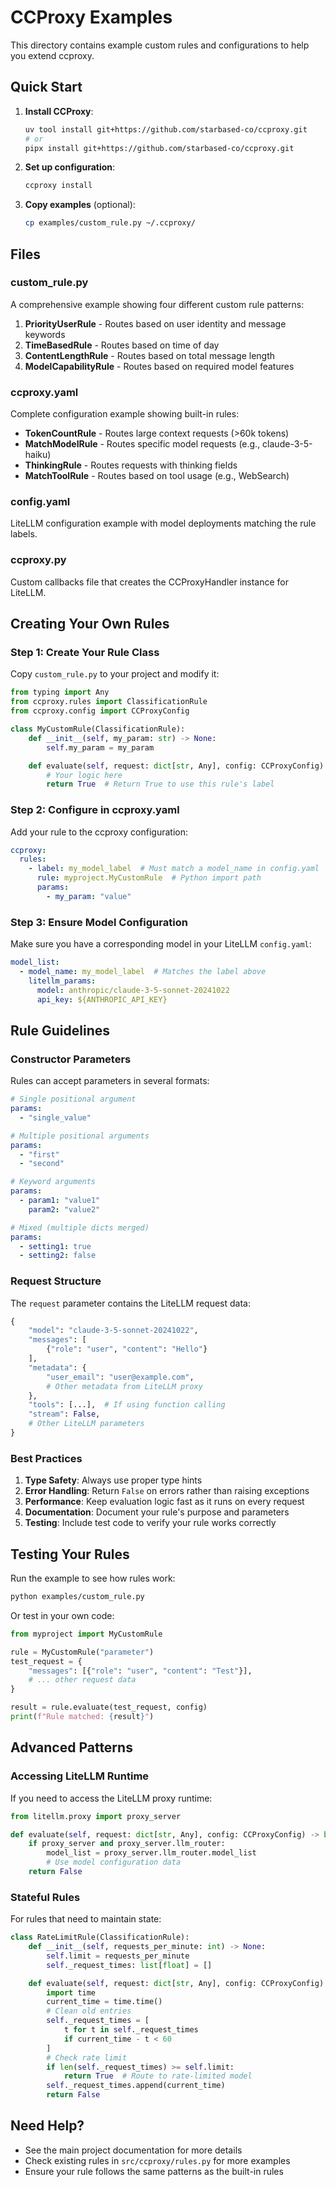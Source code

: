 # CCProxy Examples

This directory contains example custom rules and configurations to help you extend ccproxy.

## Quick Start

1. **Install CCProxy**:
   ```bash
   uv tool install git+https://github.com/starbased-co/ccproxy.git
   # or
   pipx install git+https://github.com/starbased-co/ccproxy.git
   ```

2. **Set up configuration**:
   ```bash
   ccproxy install
   ```

3. **Copy examples** (optional):
   ```bash
   cp examples/custom_rule.py ~/.ccproxy/
   ```

## Files

### custom_rule.py
A comprehensive example showing four different custom rule patterns:

1. **PriorityUserRule** - Routes based on user identity and message keywords
2. **TimeBasedRule** - Routes based on time of day
3. **ContentLengthRule** - Routes based on total message length
4. **ModelCapabilityRule** - Routes based on required model features

### ccproxy.yaml
Complete configuration example showing built-in rules:
- **TokenCountRule** - Routes large context requests (>60k tokens)
- **MatchModelRule** - Routes specific model requests (e.g., claude-3-5-haiku)
- **ThinkingRule** - Routes requests with thinking fields
- **MatchToolRule** - Routes based on tool usage (e.g., WebSearch)

### config.yaml
LiteLLM configuration example with model deployments matching the rule labels.

### ccproxy.py
Custom callbacks file that creates the CCProxyHandler instance for LiteLLM.

## Creating Your Own Rules

### Step 1: Create Your Rule Class

Copy `custom_rule.py` to your project and modify it:

```python
from typing import Any
from ccproxy.rules import ClassificationRule
from ccproxy.config import CCProxyConfig

class MyCustomRule(ClassificationRule):
    def __init__(self, my_param: str) -> None:
        self.my_param = my_param

    def evaluate(self, request: dict[str, Any], config: CCProxyConfig) -> bool:
        # Your logic here
        return True  # Return True to use this rule's label
```

### Step 2: Configure in ccproxy.yaml

Add your rule to the ccproxy configuration:

```yaml
ccproxy:
  rules:
    - label: my_model_label  # Must match a model_name in config.yaml
      rule: myproject.MyCustomRule  # Python import path
      params:
        - my_param: "value"
```

### Step 3: Ensure Model Configuration

Make sure you have a corresponding model in your LiteLLM `config.yaml`:

```yaml
model_list:
  - model_name: my_model_label  # Matches the label above
    litellm_params:
      model: anthropic/claude-3-5-sonnet-20241022
      api_key: ${ANTHROPIC_API_KEY}
```

## Rule Guidelines

### Constructor Parameters

Rules can accept parameters in several formats:

```yaml
# Single positional argument
params:
  - "single_value"

# Multiple positional arguments
params:
  - "first"
  - "second"

# Keyword arguments
params:
  - param1: "value1"
    param2: "value2"

# Mixed (multiple dicts merged)
params:
  - setting1: true
  - setting2: false
```

### Request Structure

The `request` parameter contains the LiteLLM request data:

```python
{
    "model": "claude-3-5-sonnet-20241022",
    "messages": [
        {"role": "user", "content": "Hello"}
    ],
    "metadata": {
        "user_email": "user@example.com",
        # Other metadata from LiteLLM proxy
    },
    "tools": [...],  # If using function calling
    "stream": False,
    # Other LiteLLM parameters
}
```

### Best Practices

1. **Type Safety**: Always use proper type hints
2. **Error Handling**: Return `False` on errors rather than raising exceptions
3. **Performance**: Keep evaluation logic fast as it runs on every request
4. **Documentation**: Document your rule's purpose and parameters
5. **Testing**: Include test code to verify your rule works correctly

## Testing Your Rules

Run the example to see how rules work:

```bash
python examples/custom_rule.py
```

Or test in your own code:

```python
from myproject import MyCustomRule

rule = MyCustomRule("parameter")
test_request = {
    "messages": [{"role": "user", "content": "Test"}],
    # ... other request data
}

result = rule.evaluate(test_request, config)
print(f"Rule matched: {result}")
```

## Advanced Patterns

### Accessing LiteLLM Runtime

If you need to access the LiteLLM proxy runtime:

```python
from litellm.proxy import proxy_server

def evaluate(self, request: dict[str, Any], config: CCProxyConfig) -> bool:
    if proxy_server and proxy_server.llm_router:
        model_list = proxy_server.llm_router.model_list
        # Use model configuration data
    return False
```

### Stateful Rules

For rules that need to maintain state:

```python
class RateLimitRule(ClassificationRule):
    def __init__(self, requests_per_minute: int) -> None:
        self.limit = requests_per_minute
        self._request_times: list[float] = []

    def evaluate(self, request: dict[str, Any], config: CCProxyConfig) -> bool:
        import time
        current_time = time.time()
        # Clean old entries
        self._request_times = [
            t for t in self._request_times
            if current_time - t < 60
        ]
        # Check rate limit
        if len(self._request_times) >= self.limit:
            return True  # Route to rate-limited model
        self._request_times.append(current_time)
        return False
```

## Need Help?

- See the main project documentation for more details
- Check existing rules in `src/ccproxy/rules.py` for more examples
- Ensure your rule follows the same patterns as the built-in rules
